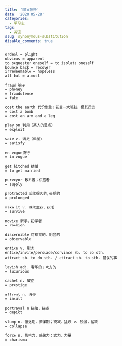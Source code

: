 ```yaml
---
title: '同义替换'
date: '2020-05-28'
categories:
  - 学习志
tags:
  - 英语
slug: synonymous-substitution
disable_comments: true
---
```


	ordeal = plight
	obvious = apparent
	to sequester oneself = to isolate oneself
	bounce back = recover
	irredeemable = hopeless
	all but = almost

	fraud 骗子
	= phoney
	= fraudulence
	= fake

	cost the earth 代价惨重；花费一大笔钱，极其昂贵
	= cost a bomb
	= cost an arm and a leg

	play on 利用（某人的弱点）
	= exploit

	sate v. 满足（欲望）
	= satisfy
	
	en vogue流行
	= in vogue
	
	get hitched 结婚
	= to get married

	purveyor 散布者；供应者
	= supply

	protracted 延续很久的,长期的
	= prolonged

	make it v. 继续生存，存活
	= survive

	novice 新手，初学者
	= rookien

	discernible 可察觉的，明显的
	= observable

	entice v. 引诱
	entice/invite/persuade/convince sb. to do sth.
	attract sb. to do sth. / attract sb. to sth. 错误的事

	lavish adj. 奢华的；大方的
	= luxurious

	cachet n. 威望
	= prestige

	affront n. 侮辱
	= insult

	portrayal n.描绘，描述
	= depict

	slump n. 低迷期，萧条期；锐减，猛跌 v. 锐减，猛跌
	= collapse

	force n. 影响力，感染力；武力，力量
	= charisma
